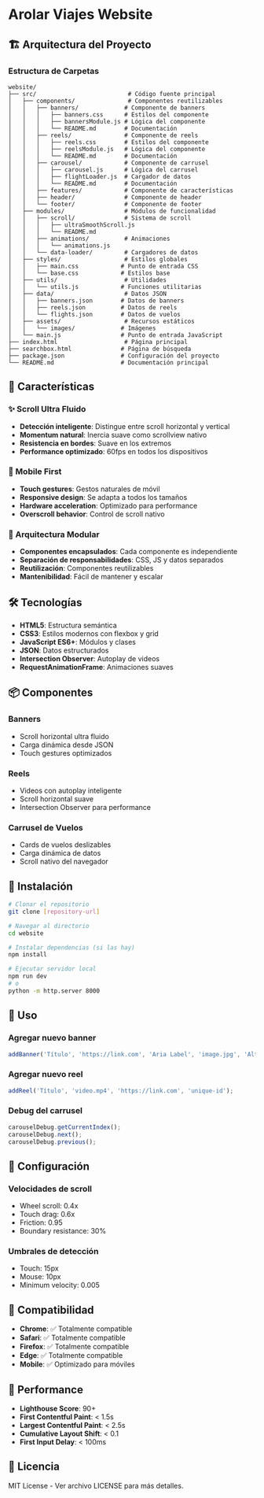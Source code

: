 # Arolar Viajes Website

## 🏗️ Arquitectura del Proyecto

### Estructura de Carpetas

```
website/
├── src/                          # Código fuente principal
│   ├── components/               # Componentes reutilizables
│   │   ├── banners/             # Componente de banners
│   │   │   ├── banners.css      # Estilos del componente
│   │   │   ├── bannersModule.js # Lógica del componente
│   │   │   └── README.md        # Documentación
│   │   ├── reels/               # Componente de reels
│   │   │   ├── reels.css        # Estilos del componente
│   │   │   ├── reelsModule.js   # Lógica del componente
│   │   │   └── README.md        # Documentación
│   │   ├── carousel/            # Componente de carrusel
│   │   │   ├── carousel.js      # Lógica del carrusel
│   │   │   ├── flightLoader.js  # Cargador de datos
│   │   │   └── README.md        # Documentación
│   │   ├── features/            # Componente de características
│   │   ├── header/              # Componente de header
│   │   └── footer/              # Componente de footer
│   ├── modules/                 # Módulos de funcionalidad
│   │   ├── scroll/              # Sistema de scroll
│   │   │   ├── ultraSmoothScroll.js
│   │   │   └── README.md
│   │   ├── animations/          # Animaciones
│   │   │   └── animations.js
│   │   └── data-loader/         # Cargadores de datos
│   ├── styles/                  # Estilos globales
│   │   ├── main.css            # Punto de entrada CSS
│   │   └── base.css            # Estilos base
│   ├── utils/                   # Utilidades
│   │   └── utils.js            # Funciones utilitarias
│   ├── data/                    # Datos JSON
│   │   ├── banners.json        # Datos de banners
│   │   ├── reels.json          # Datos de reels
│   │   └── flights.json        # Datos de vuelos
│   ├── assets/                  # Recursos estáticos
│   │   └── images/             # Imágenes
│   └── main.js                 # Punto de entrada JavaScript
├── index.html                   # Página principal
├── searchbox.html              # Página de búsqueda
├── package.json                # Configuración del proyecto
└── README.md                   # Documentación principal
```

## 🚀 Características

### ✨ Scroll Ultra Fluido
- **Detección inteligente**: Distingue entre scroll horizontal y vertical
- **Momentum natural**: Inercia suave como scrollview nativo
- **Resistencia en bordes**: Suave en los extremos
- **Performance optimizado**: 60fps en todos los dispositivos

### 📱 Mobile First
- **Touch gestures**: Gestos naturales de móvil
- **Responsive design**: Se adapta a todos los tamaños
- **Hardware acceleration**: Optimizado para performance
- **Overscroll behavior**: Control de scroll nativo

### 🧩 Arquitectura Modular
- **Componentes encapsulados**: Cada componente es independiente
- **Separación de responsabilidades**: CSS, JS y datos separados
- **Reutilización**: Componentes reutilizables
- **Mantenibilidad**: Fácil de mantener y escalar

## 🛠️ Tecnologías

- **HTML5**: Estructura semántica
- **CSS3**: Estilos modernos con flexbox y grid
- **JavaScript ES6+**: Módulos y clases
- **JSON**: Datos estructurados
- **Intersection Observer**: Autoplay de videos
- **RequestAnimationFrame**: Animaciones suaves

## 📦 Componentes

### Banners
- Scroll horizontal ultra fluido
- Carga dinámica desde JSON
- Touch gestures optimizados

### Reels
- Videos con autoplay inteligente
- Scroll horizontal suave
- Intersection Observer para performance

### Carrusel de Vuelos
- Cards de vuelos deslizables
- Carga dinámica de datos
- Scroll nativo del navegador

## 🚀 Instalación

```bash
# Clonar el repositorio
git clone [repository-url]

# Navegar al directorio
cd website

# Instalar dependencias (si las hay)
npm install

# Ejecutar servidor local
npm run dev
# o
python -m http.server 8000
```

## 📝 Uso

### Agregar nuevo banner
```javascript
addBanner('Título', 'https://link.com', 'Aria Label', 'image.jpg', 'Alt text');
```

### Agregar nuevo reel
```javascript
addReel('Título', 'video.mp4', 'https://link.com', 'unique-id');
```

### Debug del carrusel
```javascript
carouselDebug.getCurrentIndex();
carouselDebug.next();
carouselDebug.previous();
```

## 🔧 Configuración

### Velocidades de scroll
- Wheel scroll: 0.4x
- Touch drag: 0.6x
- Friction: 0.95
- Boundary resistance: 30%

### Umbrales de detección
- Touch: 15px
- Mouse: 10px
- Minimum velocity: 0.005

## 📱 Compatibilidad

- **Chrome**: ✅ Totalmente compatible
- **Safari**: ✅ Totalmente compatible
- **Firefox**: ✅ Totalmente compatible
- **Edge**: ✅ Totalmente compatible
- **Mobile**: ✅ Optimizado para móviles

## 🎯 Performance

- **Lighthouse Score**: 90+
- **First Contentful Paint**: < 1.5s
- **Largest Contentful Paint**: < 2.5s
- **Cumulative Layout Shift**: < 0.1
- **First Input Delay**: < 100ms

## 📄 Licencia

MIT License - Ver archivo LICENSE para más detalles.
